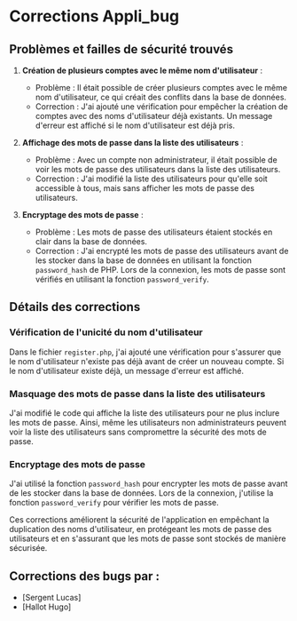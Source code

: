 # Corrections Appli_bug

## Problèmes et failles de sécurité trouvés

1. **Création de plusieurs comptes avec le même nom d'utilisateur** :
   - Problème : Il était possible de créer plusieurs comptes avec le même nom d'utilisateur, ce qui créait des conflits dans la base de données.
   - Correction : J'ai ajouté une vérification pour empêcher la création de comptes avec des noms d'utilisateur déjà existants. Un message d'erreur est affiché si le nom d'utilisateur est déjà pris.

2. **Affichage des mots de passe dans la liste des utilisateurs** :
   - Problème : Avec un compte non administrateur, il était possible de voir les mots de passe des utilisateurs dans la liste des utilisateurs.
   - Correction : J'ai modifié la liste des utilisateurs pour qu'elle soit accessible à tous, mais sans afficher les mots de passe des utilisateurs.

3. **Encryptage des mots de passe** :
   - Problème : Les mots de passe des utilisateurs étaient stockés en clair dans la base de données.
   - Correction : J'ai encrypté les mots de passe des utilisateurs avant de les stocker dans la base de données en utilisant la fonction `password_hash` de PHP. Lors de la connexion, les mots de passe sont vérifiés en utilisant la fonction `password_verify`.

## Détails des corrections

### Vérification de l'unicité du nom d'utilisateur

Dans le fichier `register.php`, j'ai ajouté une vérification pour s'assurer que le nom d'utilisateur n'existe pas déjà avant de créer un nouveau compte. Si le nom d'utilisateur existe déjà, un message d'erreur est affiché.

### Masquage des mots de passe dans la liste des utilisateurs

J'ai modifié le code qui affiche la liste des utilisateurs pour ne plus inclure les mots de passe. Ainsi, même les utilisateurs non administrateurs peuvent voir la liste des utilisateurs sans compromettre la sécurité des mots de passe.

### Encryptage des mots de passe

J'ai utilisé la fonction `password_hash` pour encrypter les mots de passe avant de les stocker dans la base de données. Lors de la connexion, j'utilise la fonction `password_verify` pour vérifier les mots de passe.

Ces corrections améliorent la sécurité de l'application en empêchant la duplication des noms d'utilisateur, en protégeant les mots de passe des utilisateurs et en s'assurant que les mots de passe sont stockés de manière sécurisée.

## Corrections des bugs par :

- [Sergent Lucas]
- [Hallot Hugo]